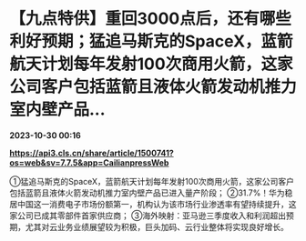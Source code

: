 # 【九点特供】重回3000点后，还有哪些利好预期；猛追马斯克的SpaceX，蓝箭航天计划每年发射100次商用火箭，这家公司客户包括蓝箭且液体火箭发动机推力室内壁产品...

**2023-10-30 00:16**

**https://api3.cls.cn/share/article/1500741?os=web&sv=7.7.5&app=CailianpressWeb**

①猛追马斯克的SpaceX，蓝箭航天计划每年发射100次商用火箭，这家公司客户包括蓝箭且液体火箭发动机推力室内壁产品已进入量产阶段； ②31.7%！华为稳居中国这一消费电子市场份额第一，机构认为该市场行业渗透率有望持续提升，这家公司已成其零部件首家供应商； ③海外映射：亚马逊三季度收入和利润超出预期，尤其对云业务业绩展望较为积极，巨头加码、云行业整体将实现良好增长。